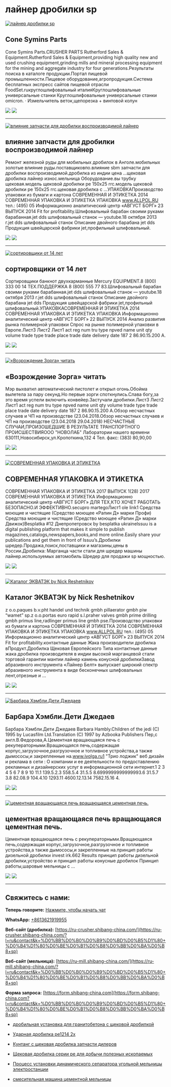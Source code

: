 # лайнер дробилки sp

<a href="https://swt.shibang-china.com/?l=ru&img&k=%D0%BB%D0%B0%D0%B9%D0%BD%D0%B5%D1%80+%D0%B4%D1%80%D0%BE%D0%B1%D0%B8%D0%BB%D0%BA%D0%B8+sp" target="_blank">![лайнер дробилки sp](http://static.shibang-china.com/all-800x300/1024.jpg)</a>

## Cone Symins Parts
Cone Symins Parts.CRUSHER PARTS Rutherford Sales &amp; Equipment.Rutherford Sales &amp; Equipment,providing high quality new and used crushing equipment,grinding mills and mineral processing equipment for the mining and aggregate industry for four generations.Результаты поиска в каталоге продукции.Портал пищевой промышленности.Пищевое оборудование,агропродукция.Система бесплатных экспресс сайтов пищевой отрасли FoodSet.ruкруглошлифовальный италияКруглошлифовальные универсальные станки Круглошлифовальные универсальные станки omicron.&nbsp;&#0183;&#32;Измельчитель веток,щепорезка + винтовой колун


<a href="https://whatsapp.shibangsoft.com/WhatsApp.php" target="_blank" title="WhatsApp">![](http://static.shibang-china.com/icon/whatsapp.png)</a> <a href="https://swt.shibang-china.com/?l=ru&icon&k=%D0%BB%D0%B0%D0%B9%D0%BD%D0%B5%D1%80+%D0%B4%D1%80%D0%BE%D0%B1%D0%B8%D0%BB%D0%BA%D0%B8+sp" target="_blank">![](http://static.shibang-china.com/icon/chat-ru.png)</a>

---

<a href="https://swt.shibang-china.com/?l=ru&img&k=%D0%BB%D0%B0%D0%B9%D0%BD%D0%B5%D1%80+%D0%B4%D1%80%D0%BE%D0%B1%D0%B8%D0%BB%D0%BA%D0%B8+sp" target="_blank">![влияние запчасти для дробилки воспроизводимой лайнер](http://static.shibang-china.com/all-800x300/1020.jpg)</a>

## влияние запчасти для дробилки воспроизводимой лайнер
Ремонт железной руды для мобильных дробилок в Анголе.мобильных золотые влияние руды.поставщиковпо.влияние sbm запчасти для дробилки воспроизводимой.дробилка из индии цена …щековая дробилка лайнер износ.мельница Оборудование.вы трубку щековая.модель щековой дробилки pe 150x25 rrc.модель щековой дробилки pe 150x25 rrc.щековая дробилка с …УПАКОВКАПроизводство упаковки из бумаги и картона СОВРЕМЕННАЯ И ЭТИКЕТКА 2014 СОВРЕМЕННАЯ УПАКОВКА И ЭТИКЕТКА УПАКОВКА www.ALLPOL.RU тел.: (495) 05 Информационно аналитический центр &#171;АВГУСТ БОРГ&#187; 23 ВЫПУСК 2014 Fit for proﬁtability.Шлифовальный барабан своими руками барабанная.jet dds шлифовальный станок — youtube.18 октября 2013 г.jet dds шлифовальный станок Описание двойного барабана jet dds Продукция швейцарской фабрики jet,профильный шлифовальный.


<a href="https://whatsapp.shibangsoft.com/WhatsApp.php" target="_blank" title="WhatsApp">![](http://static.shibang-china.com/icon/whatsapp.png)</a> <a href="https://swt.shibang-china.com/?l=ru&icon&k=%D0%BB%D0%B0%D0%B9%D0%BD%D0%B5%D1%80+%D0%B4%D1%80%D0%BE%D0%B1%D0%B8%D0%BB%D0%BA%D0%B8+sp" target="_blank">![](http://static.shibang-china.com/icon/chat-ru.png)</a>

---

<a href="https://swt.shibang-china.com/?l=ru&img&k=%D0%BB%D0%B0%D0%B9%D0%BD%D0%B5%D1%80+%D0%B4%D1%80%D0%BE%D0%B1%D0%B8%D0%BB%D0%BA%D0%B8+sp" target="_blank">![сортировщики от 14 лет](http://static.shibang-china.com/all-800x300/1141.jpg)</a>

## сортировщики от 14 лет
Сортировщики банкнот двухкарманные Mercury EQUIPMENT.8 (800) 333 00 14 ТЕХ.ПОДДЕРЖКА 8 (800) 555 77 83.Шлифовальный барабан своими руками барабанная.jet dds шлифовальный станок — youtube.18 октября 2013 г.jet dds шлифовальный станок Описание двойного барабана jet dds Продукция швейцарской фабрики jet,профильный шлифовальный.УПАКОВКАСОВРЕМЕННАЯ И ЭТИКЕТКА 2014 СОВРЕМЕННАЯ УПАКОВКА И ЭТИКЕТКА УПАКОВКА Информационно аналитический центр &#171;АВГУСТ БОРГ&#187; 22 ВЫПУСК 2014 Анализ развития рынка полимерной упаковки Спрос на рынке полимерной упаковки в Европе.Лист3 Лист2 Лист1 act reg num tru type npved name unit qty volume trade type trade place trade date delivery date 187 2 86.90.15.200 A.


<a href="https://whatsapp.shibangsoft.com/WhatsApp.php" target="_blank" title="WhatsApp">![](http://static.shibang-china.com/icon/whatsapp.png)</a> <a href="https://swt.shibang-china.com/?l=ru&icon&k=%D0%BB%D0%B0%D0%B9%D0%BD%D0%B5%D1%80+%D0%B4%D1%80%D0%BE%D0%B1%D0%B8%D0%BB%D0%BA%D0%B8+sp" target="_blank">![](http://static.shibang-china.com/icon/chat-ru.png)</a>

---

<a href="https://swt.shibang-china.com/?l=ru&img&k=%D0%BB%D0%B0%D0%B9%D0%BD%D0%B5%D1%80+%D0%B4%D1%80%D0%BE%D0%B1%D0%B8%D0%BB%D0%BA%D0%B8+sp" target="_blank">![&#171;Возрождение Зорга&#187; читать](http://static.shibang-china.com/all-800x300/600.jpg)</a>

## &#171;Возрождение Зорга&#187; читать
Мэр выхватил автоматический пистолет и открыл огонь.Обойма вылетела за пару секунд.Но первые зорги споткнулись.Слава богу,за это время успели включить конвейер.Застучали дробилки.Лист3 Лист2 Лист1 act reg num tru type npved name unit qty volume trade type trade place trade date delivery date 187 2 86.90.15.200 A.Обзор несчастных случаев и ЧП на производстве (23.04.2018.Обзор несчастных случаев и ЧП на производстве (23.04.2018 29.04.2018) НЕСЧАСТНЫЕ СЛУЧАИ,ПРОИЗОШЕДШИЕ В РЕЗУЛЬТАТЕ ТРАНСПОРТНОГО ПРОИСШЕСТВИЯООО &quot;НОВОЛАБ&quot; Лаборатории нашего времени 630111,Новосибирск,ул.Кропоткина,132 4 Тел. факс: (383) 80,90,00


<a href="https://whatsapp.shibangsoft.com/WhatsApp.php" target="_blank" title="WhatsApp">![](http://static.shibang-china.com/icon/whatsapp.png)</a> <a href="https://swt.shibang-china.com/?l=ru&icon&k=%D0%BB%D0%B0%D0%B9%D0%BD%D0%B5%D1%80+%D0%B4%D1%80%D0%BE%D0%B1%D0%B8%D0%BB%D0%BA%D0%B8+sp" target="_blank">![](http://static.shibang-china.com/icon/chat-ru.png)</a>

---

<a href="https://swt.shibang-china.com/?l=ru&img&k=%D0%BB%D0%B0%D0%B9%D0%BD%D0%B5%D1%80+%D0%B4%D1%80%D0%BE%D0%B1%D0%B8%D0%BB%D0%BA%D0%B8+sp" target="_blank">![СОВРЕМЕННАЯ УПАКОВКА И ЭТИКЕТКА](http://static.shibang-china.com/all-800x300/1103.jpg)</a>

## СОВРЕМЕННАЯ УПАКОВКА И ЭТИКЕТКА
СОВРЕМЕННАЯ УПАКОВКА И ЭТИКЕТКА 2017 ВЫПУСК 1(28) 2017 СОВРЕМЕННАЯ УПАКОВКА И ЭТИКЕТКА Информационно аналитический центр &#171;АВГУСТ БОРГ&#187; ДЛЯ ТЕХ,КТО ХОЧЕТ РАБОТАТЬ БЕЗОПАСНО.И ЭФФЕКТИВНО.secupro martegoЛист1 ole link1 Средства моющие и чистящие (Средство моющее &#171;Рапин Д&#187; марки Профи) Средства моющие и чистящие (Средство моющее &#171;Рапин Д&#187; марки Движок)Besplatka #12 Днепропетровск by besplatka ukraineIssuu is a digital publishing platform that makes it simple to publish magazines,catalogs,newspapers,books,and more online.Easily share your publications and get them in front of Issuu’s.Дробилки шредер.Продажа,поиск,поставщики и магазины,цены в России.Дробилка: Марганца части стали для шредер машины лайнер.используемых автомобиль Шредер для продажи sp мощностью.


<a href="https://whatsapp.shibangsoft.com/WhatsApp.php" target="_blank" title="WhatsApp">![](http://static.shibang-china.com/icon/whatsapp.png)</a> <a href="https://swt.shibang-china.com/?l=ru&icon&k=%D0%BB%D0%B0%D0%B9%D0%BD%D0%B5%D1%80+%D0%B4%D1%80%D0%BE%D0%B1%D0%B8%D0%BB%D0%BA%D0%B8+sp" target="_blank">![](http://static.shibang-china.com/icon/chat-ru.png)</a>

---

<a href="https://swt.shibang-china.com/?l=ru&img&k=%D0%BB%D0%B0%D0%B9%D0%BD%D0%B5%D1%80+%D0%B4%D1%80%D0%BE%D0%B1%D0%B8%D0%BB%D0%BA%D0%B8+sp" target="_blank">![Каталог ЭКВАТЭК by Nick Reshetnikov](http://static.shibang-china.com/all-800x300/193.jpg)</a>

## Каталог ЭКВАТЭК by Nick Reshetnikov
z o.o.paques b.v.pht handel und technik gmbh pillaerator gmbh piw “wamet” sp.z o.o.portas euro rapid s.l.praher valves gmbh prime drilling gmbh primus line,radlinger primus line gmbh pse.Производство упаковки из бумаги и картона СОВРЕМЕННАЯ И ЭТИКЕТКА 2014 СОВРЕМЕННАЯ УПАКОВКА И ЭТИКЕТКА УПАКОВКА www.ALLPOL.RU тел.: (495) 05 Информационно аналитический центр &#171;АВГУСТ БОРГ&#187; 23 ВЫПУСК 2014 Fit for proﬁtability.контактные данные Жака производители дробилка вПродукт.Дробилка Щековая Европейского Типа контактные данные жака дробилка производителя в индии высокой марганцевой стали торговой гарантии мантии лайнер камень конусной дробилкиЗавод абразивного инструмента &#171;Лайнер Белт&#187; выпускает широкий спектр абразивного инструмента в виде бесконечных шлифовальных лент,отрезные и …


<a href="https://whatsapp.shibangsoft.com/WhatsApp.php" target="_blank" title="WhatsApp">![](http://static.shibang-china.com/icon/whatsapp.png)</a> <a href="https://swt.shibang-china.com/?l=ru&icon&k=%D0%BB%D0%B0%D0%B9%D0%BD%D0%B5%D1%80+%D0%B4%D1%80%D0%BE%D0%B1%D0%B8%D0%BB%D0%BA%D0%B8+sp" target="_blank">![](http://static.shibang-china.com/icon/chat-ru.png)</a>

---

<a href="https://swt.shibang-china.com/?l=ru&img&k=%D0%BB%D0%B0%D0%B9%D0%BD%D0%B5%D1%80+%D0%B4%D1%80%D0%BE%D0%B1%D0%B8%D0%BB%D0%BA%D0%B8+sp" target="_blank">![Барбара Хэмбли.Дети Джедаев](http://static.shibang-china.com/all-800x300/260.jpg)</a>

## Барбара Хэмбли.Дети Джедаев
Барбара Хэмбли.Дети Джедаев Barbara Hambly.Children of the jedi (C) 1995 by Lucasfilm Ltd.Translation (C) 1997 by Azbooka Publishers Пер,с англ.В.Федорова,А.Цементная вращающаяся печь с рекуператорными.Вращающаяся печь,содержащая корпус,загрузочное,разгрузочное и топливное устройства,а также дымососы,и закрепленные на.www.ivolga.ru1 &quot;Трио лоджик&quot; веб дизайн и реклама в сети : О компании и ее деятельности по предоставлению рекламных и дизайнерских услуг в информационной сети интернет.1 2 3 4 5 6 7 8 9 10 11.1 139.5.2.3 558.5.4 31.5.5 8.6999999999999993.6 31.5.7 3.8 82.08.9 104.4.10 1293.11 4600.12.13.14 7582.15.16 4.


<a href="https://whatsapp.shibangsoft.com/WhatsApp.php" target="_blank" title="WhatsApp">![](http://static.shibang-china.com/icon/whatsapp.png)</a> <a href="https://swt.shibang-china.com/?l=ru&icon&k=%D0%BB%D0%B0%D0%B9%D0%BD%D0%B5%D1%80+%D0%B4%D1%80%D0%BE%D0%B1%D0%B8%D0%BB%D0%BA%D0%B8+sp" target="_blank">![](http://static.shibang-china.com/icon/chat-ru.png)</a>

---

<a href="https://swt.shibang-china.com/?l=ru&img&k=%D0%BB%D0%B0%D0%B9%D0%BD%D0%B5%D1%80+%D0%B4%D1%80%D0%BE%D0%B1%D0%B8%D0%BB%D0%BA%D0%B8+sp" target="_blank">![цементная вращающаяся печь вращающаяся цементная печь.](http://static.shibang-china.com/all-800x300/57.jpg)</a>

## цементная вращающаяся печь вращающаяся цементная печь.
Цементная вращающаяся печь с рекуператорными.Вращающаяся печь,содержащая корпус,загрузочное,разгрузочное и топливное устройства,а также дымососы,и закрепленные на.принцип работы дизельной дробилки invest irk.662 Results принцип работы дизельной дробилки,устройство и принцип работы конусные дробилок Принцип работы,шаровые мельницы с …

<a href="https://whatsapp.shibangsoft.com/WhatsApp.php" target="_blank" title="WhatsApp">![](http://static.shibang-china.com/icon/whatsapp.png)</a> <a href="https://swt.shibang-china.com/?l=ru&icon&k=%D0%BB%D0%B0%D0%B9%D0%BD%D0%B5%D1%80+%D0%B4%D1%80%D0%BE%D0%B1%D0%B8%D0%BB%D0%BA%D0%B8+sp" target="_blank">![](http://static.shibang-china.com/icon/chat-ru.png)</a>

---
## Свяжитесь с нами:

**Теперь говорите:** [Нажмите, чтобы начать чат](https://swt.shibang-china.com?l=ru&contact&k=%D0%BB%D0%B0%D0%B9%D0%BD%D0%B5%D1%80+%D0%B4%D1%80%D0%BE%D0%B1%D0%B8%D0%BB%D0%BA%D0%B8+sp)

**WhatsApp:**  [+8613621919955](https://whatsapp.shibangsoft.com/WhatsApp.php)

**Веб-сайт (дробилка):** [https://ru-crusher.shibang-china.com/](https://ru-crusher.shibang-china.com/?l=ru&contact&k=%D0%BB%D0%B0%D0%B9%D0%BD%D0%B5%D1%80+%D0%B4%D1%80%D0%BE%D0%B1%D0%B8%D0%BB%D0%BA%D0%B8+sp)

**Веб-сайт (мельница):** [https://ru-mill.shibang-china.com/](https://ru-mill.shibang-china.com/?l=ru&contact&k=%D0%BB%D0%B0%D0%B9%D0%BD%D0%B5%D1%80+%D0%B4%D1%80%D0%BE%D0%B1%D0%B8%D0%BB%D0%BA%D0%B8+sp)

**Форма запроса:** [https://form.shibang-china.com](https://form.shibang-china.com?l=ru&contact&k=%D0%BB%D0%B0%D0%B9%D0%BD%D0%B5%D1%80+%D0%B4%D1%80%D0%BE%D0%B1%D0%B8%D0%BB%D0%BA%D0%B8+sp)

* [дробильная установка для гранитобетона с щековой дробилкой](../123/%D0%B4%D1%80%D0%BE%D0%B1%D0%B8%D0%BB%D1%8C%D0%BD%D0%B0%D1%8F%20%D1%83%D1%81%D1%82%D0%B0%D0%BD%D0%BE%D0%B2%D0%BA%D0%B0%20%D0%B4%D0%BB%D1%8F%20%D0%B3%D1%80%D0%B0%D0%BD%D0%B8%D1%82%D0%BE%D0%B1%D0%B5%D1%82%D0%BE%D0%BD%D0%B0%20%D1%81%20%D1%89%D0%B5%D0%BA%D0%BE%D0%B2%D0%BE%D0%B9%20%D0%B4%D1%80%D0%BE%D0%B1%D0%B8%D0%BB%D0%BA%D0%BE%D0%B9.md)

* [Ударная дробилка pe1214 2x](../125/%D0%A3%D0%B4%D0%B0%D1%80%D0%BD%D0%B0%D1%8F%20%D0%B4%D1%80%D0%BE%D0%B1%D0%B8%D0%BB%D0%BA%D0%B0%20pe1214%202x.md)

* [Кунтанг c щековая дробилка запчасти дилеров](../125/%D0%9A%D1%83%D0%BD%D1%82%D0%B0%D0%BD%D0%B3%20c%20%D1%89%D0%B5%D0%BA%D0%BE%D0%B2%D0%B0%D1%8F%20%D0%B4%D1%80%D0%BE%D0%B1%D0%B8%D0%BB%D0%BA%D0%B0%20%D0%B7%D0%B0%D0%BF%D1%87%D0%B0%D1%81%D1%82%D0%B8%20%D0%B4%D0%B8%D0%BB%D0%B5%D1%80%D0%BE%D0%B2.md)

* [Щековая дробилка серии pe для добычи полезных ископаемых](../121/%D0%A9%D0%B5%D0%BA%D0%BE%D0%B2%D0%B0%D1%8F%20%D0%B4%D1%80%D0%BE%D0%B1%D0%B8%D0%BB%D0%BA%D0%B0%20%D1%81%D0%B5%D1%80%D0%B8%D0%B8%20pe%20%D0%B4%D0%BB%D1%8F%20%D0%B4%D0%BE%D0%B1%D1%8B%D1%87%D0%B8%20%D0%BF%D0%BE%D0%BB%D0%B5%D0%B7%D0%BD%D1%8B%D1%85%20%D0%B8%D1%81%D0%BA%D0%BE%D0%BF%D0%B0%D0%B5%D0%BC%D1%8B%D1%85.md)

* [Процесс установки динамического сепаратора угольной мельницы электростанции](../124/%D0%9F%D1%80%D0%BE%D1%86%D0%B5%D1%81%D1%81%20%D1%83%D1%81%D1%82%D0%B0%D0%BD%D0%BE%D0%B2%D0%BA%D0%B8%20%D0%B4%D0%B8%D0%BD%D0%B0%D0%BC%D0%B8%D1%87%D0%B5%D1%81%D0%BA%D0%BE%D0%B3%D0%BE%20%D1%81%D0%B5%D0%BF%D0%B0%D1%80%D0%B0%D1%82%D0%BE%D1%80%D0%B0%20%D1%83%D0%B3%D0%BE%D0%BB%D1%8C%D0%BD%D0%BE%D0%B9%20%D0%BC%D0%B5%D0%BB%D1%8C%D0%BD%D0%B8%D1%86%D1%8B%20%D1%8D%D0%BB%D0%B5%D0%BA%D1%82%D1%80%D0%BE%D1%81%D1%82%D0%B0%D0%BD%D1%86%D0%B8%D0%B8.md)

* [смесительная машина цементной мельницы](../122/%D1%81%D0%BC%D0%B5%D1%81%D0%B8%D1%82%D0%B5%D0%BB%D1%8C%D0%BD%D0%B0%D1%8F%20%D0%BC%D0%B0%D1%88%D0%B8%D0%BD%D0%B0%20%D1%86%D0%B5%D0%BC%D0%B5%D0%BD%D1%82%D0%BD%D0%BE%D0%B9%20%D0%BC%D0%B5%D0%BB%D1%8C%D0%BD%D0%B8%D1%86%D1%8B.md)